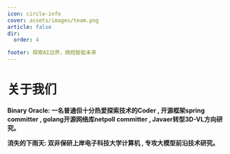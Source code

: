 ```yaml
---
icon: circle-info
cover: assets/images/team.png
article: false
dir:
  order: 4

footer: 探索AI边界，拥抱智能未来
---
```


# 关于我们

**Binary Oracle: 一名普通但十分热爱探索技术的Coder , 开源框架spring committer , golang开源网络库netpoll committer , Javaer转型3D-VL方向研究。**

**消失的下雨天: 双非保研上岸电子科技大学计算机 , 专攻大模型前沿技术研究。**


